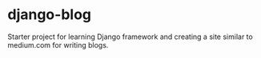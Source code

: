 # django-blog
Starter project for learning Django framework and creating a site similar to medium.com for writing blogs.
